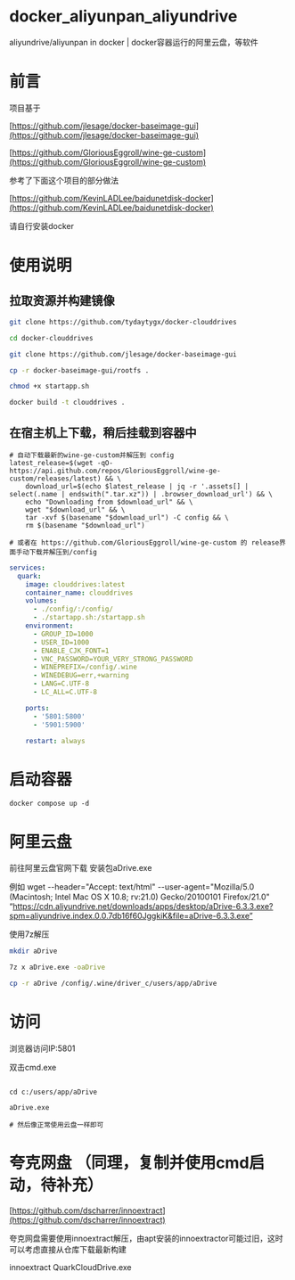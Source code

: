 # docker_aliyunpan_aliyundrive
aliyundrive/aliyunpan in docker | docker容器运行的阿里云盘，等软件
# 前言

项目基于

[https://github.com/jlesage/docker-baseimage-gui](https://github.com/jlesage/docker-baseimage-gui)

[https://github.com/GloriousEggroll/wine-ge-custom](https://github.com/GloriousEggroll/wine-ge-custom)

参考了下面这个项目的部分做法

[https://github.com/KevinLADLee/baidunetdisk-docker](https://github.com/KevinLADLee/baidunetdisk-docker)


请自行安装docker

# 使用说明
## 拉取资源并构建镜像
```bash 
git clone https://github.com/tydaytygx/docker-clouddrives

cd docker-clouddrives

git clone https://github.com/jlesage/docker-baseimage-gui

cp -r docker-baseimage-gui/rootfs .

chmod +x startapp.sh

docker build -t clouddrives .
```

## 在宿主机上下载，稍后挂载到容器中
```
# 自动下载最新的wine-ge-custom并解压到 config
latest_release=$(wget -qO- https://api.github.com/repos/GloriousEggroll/wine-ge-custom/releases/latest) && \
    download_url=$(echo $latest_release | jq -r '.assets[] | select(.name | endswith(".tar.xz")) | .browser_download_url') && \
    echo "Downloading from $download_url" && \
    wget "$download_url" && \
    tar -xvf $(basename "$download_url") -C config && \
    rm $(basename "$download_url")

# 或者在 https://github.com/GloriousEggroll/wine-ge-custom 的 release界面手动下载并解压到/config
```

```yml
services:
  quark:
    image: clouddrives:latest
    container_name: clouddrives
    volumes:
      - ./config/:/config/
      - ./startapp.sh:/startapp.sh
    environment:
      - GROUP_ID=1000
      - USER_ID=1000
      - ENABLE_CJK_FONT=1
      - VNC_PASSWORD=YOUR_VERY_STRONG_PASSWORD
      - WINEPREFIX=/config/.wine
      - WINEDEBUG=err,+warning
      - LANG=C.UTF-8
      - LC_ALL=C.UTF-8

    ports:
      - '5801:5800'
      - '5901:5900'

    restart: always
```
# 启动容器

```
docker compose up -d
```

# 阿里云盘
前往阿里云盘官网下载 安装包aDrive.exe

例如
wget  --header="Accept: text/html" --user-agent="Mozilla/5.0 (Macintosh; Intel Mac OS X 10.8; rv:21.0) Gecko/20100101 Firefox/21.0" “https://cdn.aliyundrive.net/downloads/apps/desktop/aDrive-6.3.3.exe?spm=aliyundrive.index.0.0.7db16f60JggkiK&file=aDrive-6.3.3.exe”


使用7z解压

```bash
mkdir aDrive

7z x aDrive.exe -oaDrive

cp -r aDrive /config/.wine/driver_c/users/app/aDrive

```


# 访问
浏览器访问IP:5801

双击cmd.exe
```batch

cd c:/users/app/aDrive

aDrive.exe

# 然后像正常使用云盘一样即可
```

# 夸克网盘 （同理，复制并使用cmd启动，待补充）
[https://github.com/dscharrer/innoextract](https://github.com/dscharrer/innoextract)

夸克网盘需要使用innoextract解压，由apt安装的innoextractor可能过旧，这时可以考虑直接从仓库下载最新构建

innoextract QuarkCloudDrive.exe






